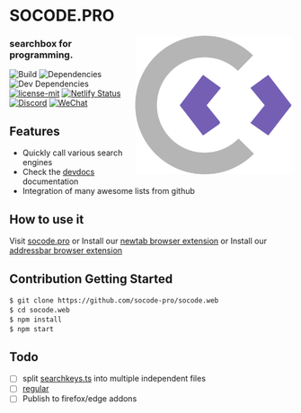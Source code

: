 # SOCODE.PRO

<img align="right" width="280" src="public/icons/logo.png">

### searchbox for programming.

![Build](https://github.com/Derealize/derealize/workflows/Build/badge.svg?branch=main)
![Dependencies](https://img.shields.io/david/Derealize/derealize)
![Dev Dependencies](https://img.shields.io/david/dev/Derealize/derealize)
[![license-mit](https://img.shields.io/badge/license-MIT-blue.svg)](https://github.com/huhu/rust-search-extension/blob/master/LICENSE-MIT)
[![Netlify Status](https://api.netlify.com/api/v1/badges/849b52f9-6cde-4240-b203-527665fe7989/deploy-status)](https://app.netlify.com/sites/trusting-austin-65110a/deploys)
[![Discord](https://img.shields.io/discord/674837663865372722)](https://discord.gg/NZgYrZcr8B)
[![WeChat](https://aleen42.github.io/badges/src/wechat.svg)](https://keys.socode.pro/wechat.png)

## Features

- Quickly call various search engines
- Check the [devdocs](https://devdocs.io/) documentation
- Integration of many awesome lists from github

## How to use it

Visit [socode.pro](https://socode.pro) or Install our [newtab browser extension](https://chrome.google.com/webstore/detail/search-documents-in-the-n/midlnalokbplpicoooemgpodiphdmllc) or Install our [addressbar browser extension](https://chrome.google.com/webstore/detail/search-documents-in-addre/hlkgijncpebndijijbcakkcefmpniacd)

## Contribution Getting Started

```bash
$ git clone https://github.com/socode-pro/socode.web
$ cd socode.web
$ npm install
$ npm start
```

## Todo

- [ ] split [searchkeys.ts](src/utils/searchkeys.ts) into multiple independent files
- [ ] [regular](https://github.com/gskinner/regexr/)
- [ ] Publish to firefox/edge addons
